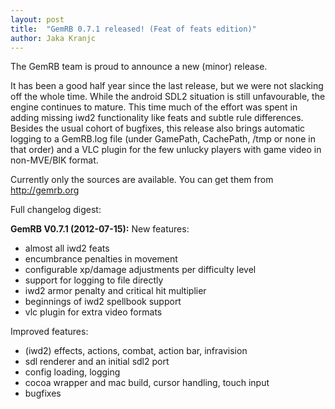 ```yaml
---
layout: post
title:  "GemRB 0.7.1 released! (Feat of feats edition)"
author: Jaka Kranjc
---
```


The GemRB team is proud to announce a new (minor) release.

It has been a good half year since the last release, but we were not slacking off the whole
time. While the android SDL2 situation is still unfavourable, the engine continues to mature.
This time much of the effort was spent in adding missing iwd2 functionality like feats and
subtle rule differences. Besides the usual cohort of bugfixes, this release also brings
automatic logging to a GemRB.log file (under GamePath, CachePath, /tmp or none in that order)
and a VLC plugin for the few unlucky players with game video in non-MVE/BIK format.

Currently only the sources are available. You can get them from http://gemrb.org

Full changelog digest:

**GemRB V0.7.1 (2012-07-15):**
New features:
- almost all iwd2 feats
- encumbrance penalties in movement
- configurable xp/damage adjustments per difficulty level
- support for logging to file directly
- iwd2 armor penalty and critical hit multiplier
- beginnings of iwd2 spellbook support
- vlc plugin for extra video formats

Improved features:
- (iwd2) effects, actions, combat, action bar, infravision
- sdl renderer and an initial sdl2 port
- config loading, logging
- cocoa wrapper and mac build, cursor handling, touch input
- bugfixes
